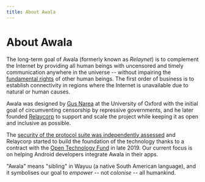 ```yaml
---
title: About Awala
---
```


# About Awala

The long-term goal of Awala (formerly known as _Relaynet_) is to complement the Internet by providing all human beings with uncensored and timely communication anywhere in the universe -- without impairing the [fundamental rights](https://www.un.org/en/universal-declaration-human-rights/) of other human beings. The first order of business is to establish connectivity in regions where the Internet is unavailable due to natural or human causes.

Awala was designed by [Gus Narea](https://gustavo.engineer/) at the University of Oxford with the initial goal of circumventing censorship by repressive governments, and he later founded [Relaycorp](https://relaycorp.tech/) to support and scale the project while keeping it as open and inclusive as possible.

The [security of the protocol suite was independently assessed](/archives/security-audit-2019-03.pdf) and Relaycorp started to build the foundation of the technology thanks to a contract with the [Open Technology Fund](https://opentech.fund/) in late 2019. Our current focus is on helping Android developers integrate Awala in their apps.

"Awala" means "sibling" in Wayuu (a native South American language), and it symbolises our goal to _empower_ -- not _colonise_ -- all humankind.
